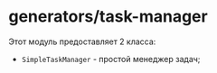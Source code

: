 # generators/task-manager

Этот модуль предоставляет 2 класса:
  - `SimpleTaskManager` - простой менеджер задач;